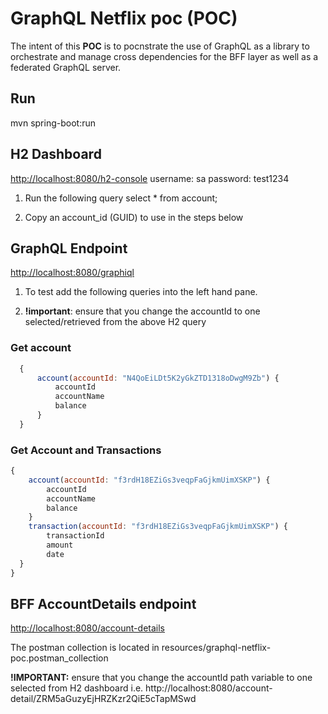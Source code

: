 # GraphQL Netflix poc (POC)
The intent of this **POC** is to pocnstrate the use of GraphQL as a library to orchestrate and manage cross dependencies for the BFF layer as well as a federated GraphQL server.

## Run
mvn spring-boot:run

## H2 Dashboard
[http://localhost:8080/h2-console](http://localhost:8080/h2-console)
username: sa
password: test1234

1. Run the following query select * from account;

2. Copy an account_id (GUID) to use in the steps below

## GraphQL Endpoint

[http://localhost:8080/graphiql](http://localhost:8080/graphiql)

1. To test add the following queries into the left hand pane.

2. **!important**: ensure that you change the accountId to one selected/retrieved from the above H2 query

### Get account
```javascript
  {
      account(accountId: "N4QoEiLDt5K2yGkZTD1318oDwgM9Zb") {
          accountId
          accountName
          balance
      }
  }
```

### Get Account and Transactions
```javascript
{
    account(accountId: "f3rdH18EZiGs3veqpFaGjkmUimXSKP") {
        accountId
      	accountName
        balance	
    }
  	transaction(accountId: "f3rdH18EZiGs3veqpFaGjkmUimXSKP") {
    	transactionId
    	amount
    	date
  }
}
```

## BFF AccountDetails endpoint
[http://localhost:8080/account-details](http://localhost:8080/account-details)

The postman collection is located in resources/graphql-netflix-poc.postman_collection

**!IMPORTANT:** ensure that you change the accountId path variable to one selected from H2 dashboard i.e. http://localhost:8080/account-detail/ZRM5aGuzyEjHRZKzr2QiE5cTapMSwd